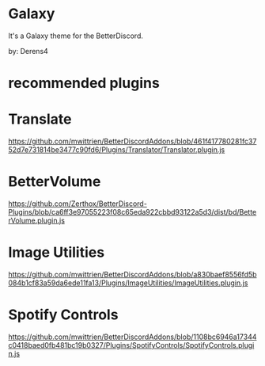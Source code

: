 # Galaxy
It's a Galaxy theme for the BetterDiscord.

by: Derens4

# recommended plugins

# Translate
https://github.com/mwittrien/BetterDiscordAddons/blob/461f417780281fc3752d7e731814be3477c90fd6/Plugins/Translator/Translator.plugin.js

# BetterVolume
https://github.com/Zerthox/BetterDiscord-Plugins/blob/ca6ff3e97055223f08c65eda922cbbd93122a5d3/dist/bd/BetterVolume.plugin.js

# Image Utilities
https://github.com/mwittrien/BetterDiscordAddons/blob/a830baef8556fd5b084b1cf83a59da6ede11fa13/Plugins/ImageUtilities/ImageUtilities.plugin.js

# Spotify Controls
https://github.com/mwittrien/BetterDiscordAddons/blob/1108bc6946a17344c0418baed0fb481bc19b0327/Plugins/SpotifyControls/SpotifyControls.plugin.js





